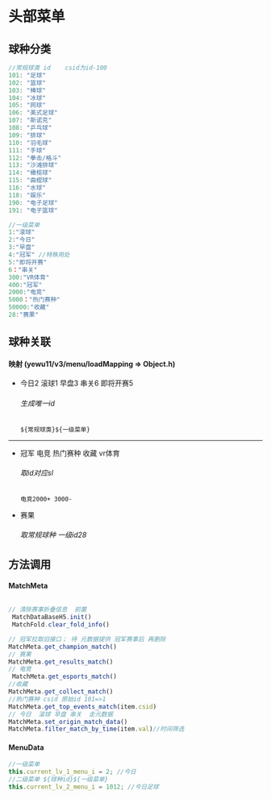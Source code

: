 #  头部菜单

##  球种分类
```javascript
//常规球类 id    csid为id-100
101: "足球"  
102: "篮球"
103: "棒球"
104: "冰球"
105: "网球"
106: "美式足球"
107: "斯诺克"
108: "乒乓球"
109: "排球"
110: "羽毛球"
111: "手球"
112: "拳击/格斗"
113: "沙滩排球"
114: "橄榄球"
115: "曲棍球"
116: "水球"
118: "娱乐"
190: "电子足球"
191: "电子篮球"

//一级菜单
1:"滚球" 
2:"今日"
3:"早盘"
4:"冠军" //特殊用处
5:"即将开赛"
6："串关"
300:"VR体育"
400:"冠军"
2000:"电竞" 
5000："热门赛种"
50000:"收藏" 
28:"赛果" 
```

## 球种关联
#### 映射 (yewu11/v3/menu/loadMapping => Object.h)
* 今日2 滚球1 早盘3 串关6 即将开赛5
    ######  生成唯一id 
    ` ${常规球类}${一级菜单} `

------------
* 冠军 电竞 热门赛种 收藏 vr体育
    ######  取id对应sl
    `电竞2000+ 3000-`

* 赛果
    ######  取常规球种 一级id28

## 方法调用 
#### MatchMeta
```javascript

// 清除赛事折叠信息  前置
 MatchDataBaseH5.init()
 MatchFold.clear_fold_info()

// 冠军拉取旧接口； 待 元数据提供 冠军赛事后 再删除
MatchMeta.get_champion_match()
// 赛果
MatchMeta.get_results_match()
// 电竞
 MatchMeta.get_esports_match()
//收藏 
MatchMeta.get_collect_match()
//热门赛种 csid 原始id 101=>1
MatchMeta.get_top_events_match(item.csid)
// 今日  滚球 早盘 串关  走元数据
MatchMeta.set_origin_match_data()
MatchMeta.filter_match_by_time(item.val)//时间筛选
```
#### MenuData

```javascript
//一级菜单
this.current_lv_1_menu_i = 2; //今日
//二级菜单 ${球种id}${一级菜单}
this.current_lv_2_menu_i = 1012; //今日足球

```














